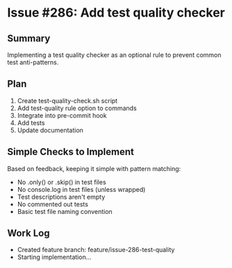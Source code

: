 # Issue #286: Add test quality checker

## Summary
Implementing a test quality checker as an optional rule to prevent common test anti-patterns.

## Plan
1. Create test-quality-check.sh script
2. Add test-quality rule option to commands
3. Integrate into pre-commit hook
4. Add tests
5. Update documentation

## Simple Checks to Implement
Based on feedback, keeping it simple with pattern matching:
- No .only() or .skip() in test files
- No console.log in test files (unless wrapped)
- Test descriptions aren't empty
- No commented out tests
- Basic test file naming convention

## Work Log
- Created feature branch: feature/issue-286-test-quality
- Starting implementation...